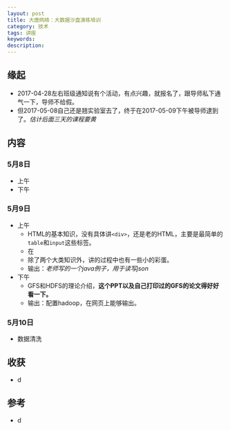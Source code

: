 ```yaml
---   
layout: post    
title: 大唐网络：大数据沙盘演练培训           
category: 技术        
tags: 讲座       
keywords:      
description:     
---  
```


##  缘起
+ 2017-04-28左右班级通知说有个活动，有点兴趣，就报名了，跟导师私下通气一下，导师不给假。
+ 但2017-05-08自己还是翘实验室去了，终于在2017-05-09下午被导师逮到了。*估计后面三天的课程要黄*

##  内容
###  5月8日
+ 上午
+ 下午

###  5月9日
+ 上午
	+ HTML的基本知识，没有具体讲`<div>`，还是老的HTML，主要是最简单的`table`和`input`这些标签。
	+ 在
	+ 除了两个大类知识外，讲的过程中也有一些小的彩蛋。
	+ 输出：*老师写的一个java例子，用于读写json*
+ 下午
	+ GFS和HDFS的理论介绍，**这个PPT以及自己打印过的GFS的论文得好好看一下。**
	+ 输出：配置hadoop，在网页上能够输出。

###  5月10日
+ 数据清洗


##  收获
+ d

##  参考
+ d